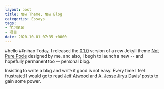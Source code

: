 ```yaml
---
layout: post
title: New Theme, New Blog
categories: Essays
tags:
- 学习笔记
- 项目
date: 2020-10-01 07:35 +0000
---
```

#hello
##nihao
Today, I released the [0.1.0](https://rubygems.org/gems/not-pure-poole/versions/0.1.0) version of a new Jekyll theme [Not Pure Poole](https://github.com/vszhub/not-pure-poole) designed by me, and also, I begin to launch a new -- and hopefully permanent too -- personal blog.

Insisting to write a blog and write it good is not easy. Every time I feel frustrated I would go to read [Jeff Atwood](https://blog.codinghorror.com/about-me/) and [A. Jesse Jiryu Davis](https://emptysqua.re/blog/write-an-excellent-programming-blog/)' posts to gain some power.
